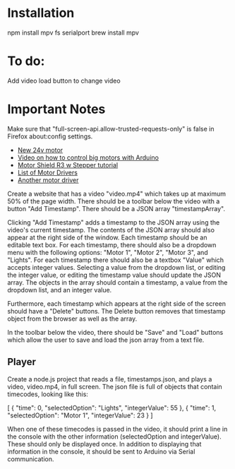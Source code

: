 # Installation
npm install mpv fs serialport
brew install mpv


# To do:
Add video load button to change video

# Important Notes
Make sure that "full-screen-api.allow-trusted-requests-only" is false in Firefox about:config settings.
+ [New 24v motor](https://www.reichelt.de/de/de/dc-motor-buerstenlos-24-v-188-w-60-ncm-act-57blf03-p271496.html?nbc=1&trstct=lsbght_sldr::116956&&r=1)
+ [Video on how to control big motors with Arduino](https://www.youtube.com/watch?v=gpHCOny_neQ)
+ [Motor Shield R3 w Stepper tutorial](https://www.makerguides.com/arduino-motor-shield-stepper-motor-tutorial/)
+ [List of Motor Drivers](https://www.pololu.com/category/11/brushed-dc-motor-drivers)
+ [Another motor driver](https://www.omc-stepperonline.com/digital-brushless-dc-motor-driver-12v-24vdc-max-5a-150w-bld-405s)


Create a website that has a video "video.mp4" which takes up at maximum 50% of the page width. There should be a toolbar below the video with a button "Add Timestamp". There should be a JSON array "timestampArray".

Clicking "Add Timestamp" adds a timestamp to the JSON array using the video's current timestamp. The contents of the JSON array should also appear at the right side of the window. Each timestamp should be an editable text box. For each timestamp, there should also be a dropdown menu with the following options: "Motor 1", "Motor 2", "Motor 3", and "Lights". For each timestamp there should also be a textbox "Value" which accepts integer values. Selecting a value from the dropdown list, or editing the integer value, or editing the timestamp value should update the JSON array. The objects in the array should contain a timestamp, a value from the dropdown list, and an integer value.

Furthermore, each timestamp which appears at the right side of the screen should have a "Delete" buttons. The Delete button removes that timestamp object from the browser as well as the array.

In the toolbar below the video, there should be "Save" and "Load" buttons which allow the user to save and load the json array from a text file.


## Player

Create a node.js project that reads a file, timestamps.json, and plays a video, video.mp4, in full screen. The json file is full of objects that contain timecodes, looking like this:

[
  {
    "time": 0,
    "selectedOption": "Lights",
    "integerValue": 55
  },
  {
    "time": 1,
    "selectedOption": "Motor 1",
    "integerValue": 23
  }
]

When one of these timecodes is passed in the video, it should print a line in the console with the other information (selectedOption and integerValue). These should only be displayed once. In addition to displaying that information in the console, it should be sent to Arduino via Serial communication.